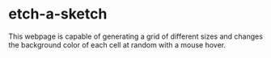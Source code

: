 # etch-a-sketch

This webpage is capable of generating a grid of different sizes and changes the background color 
of each cell at random with a mouse hover.